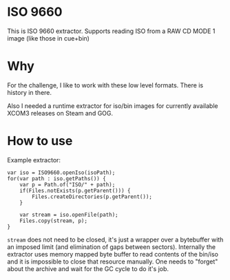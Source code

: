 # ISO 9660

This is ISO 9660 extractor. Supports reading ISO from a RAW CD MODE 1 image (like those in cue+bin)

# Why

For the challenge, I like to work with these low level formats. There is history in there.

Also I needed a runtime extractor for iso/bin images for currently available XCOM3 releases on Steam and GOG.

# How to use

Example extractor:

    var iso = ISO9660.openIso(isoPath);
    for(var path : iso.getPaths()) {
        var p = Path.of("ISO/" + path);
        if(Files.notExists(p.getParent())) {
            Files.createDirectories(p.getParent());
        }
        
        var stream = iso.openFile(path);
        Files.copy(stream, p);
    }

`stream` does not need to be closed, it's just a wrapper over a bytebuffer with an imposed limit (and elimination of gaps between sectors). Internally the extractor uses memory mapped byte buffer to read contents of the bin/iso and it is impossible to close that resource manually. One needs to "forget" about the archive and wait for the GC cycle to do it's job.